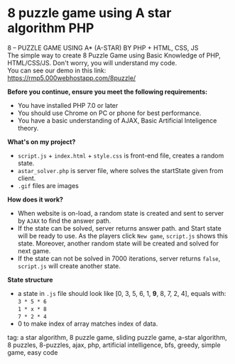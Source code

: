 # 8 puzzle game using A star algorithm PHP
8 – PUZZLE GAME USING A* (A-STAR) BY PHP + HTML, CSS, JS
<br>The simple way to create 8 Puzzle Game using Basic Knowledge of PHP, HTML/CSS/JS. Don't worry, you will understand my code.
<br> You can see our demo in this link: https://rmp5.000webhostapp.com/8puzzle/

<b>Before you continue, ensure you meet the following requirements:</b>
* You have installed PHP 7.0 or later 
* You should use Chrome on PC or phone for best performance.
* You have a basic understanding of AJAX, Basic Artificial Inteligence theory.


<b>What's on my project?</b>
 * `script.js` + `index.html` + `style.css` is front-end file, creates a random state. 
 * `astar_solver.php` is server file, where solves the startState given from client.
 * `.gif` files are images

<b> How does it work? </b>
 * When website is on-load, a random state is created and sent to server by `AJAX` to find the answer path. 
 * If the state can be solved, server returns answer path. and Start state will be ready to use. As the players click `New game`, `script.js` shows this state. Moreover, another random state will be created and solved for next game.
 * If the state can not be solved in 7000 iterations, server returns `false`, `script.js` will create another state.

**State structure**
 * a state in `.js` file should look like [0, 3, 5, 6, 1, **9**, 8, 7, 2, 4], equals with:
<br>  `3 * 5 * 6 `
<br>  `1 * x * 8 `
<br>  `7 * 2 * 4 `
 * 0 to make index of array matches index of data. 

tag: a star algorithm, 8 puzzle game, sliding puzzle game, a-star algorithm, 8 puzzles, 8-puzzles, ajax, php, artificial intelligence, bfs, greedy, simple game, easy code

